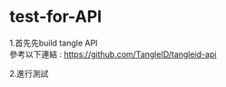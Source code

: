 # test-for-API

1.首先先build tangle API  
參考以下連結 : https://github.com/TangleID/tangleid-api  

2.進行測試
